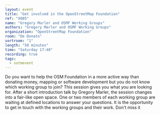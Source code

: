 ```yaml
---
layout: event
title: "Get involved in the OpenStreetMap Foundation"
ref: "X005"
name: "Gregory Marler and OSMF Working Groups"
authors: "Gregory Marler and OSMF Working Groups"
organization: "OpenStreetMap Foundation"
room: "De Donato"
sortroom: "1"
length: "50 minutes"
time: "Saturday 17:40"
recording: true
tags:
  - sotmevent
---
```

Do you want to help the OSM Foundation in a more active way than donating money, mapping or software development but you do not know which working group to join? This session gives you what you are looking for. After a short introduction talk by Gregory Marler, the session changes into a fair-like open space. One or two members of each working group are waiting at defined locations to answer your questions. It is the opportunity to get in touch with the working groups and their work. Don't miss it

